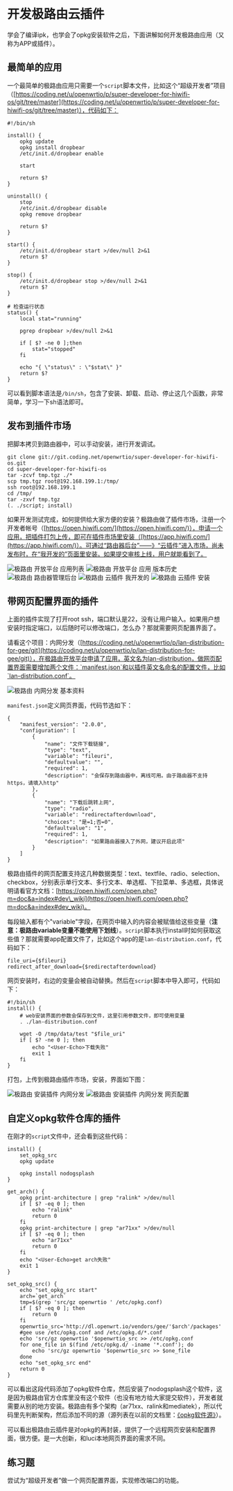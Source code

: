 # 开发极路由云插件

学会了编译ipk，也学会了opkg安装软件之后，下面讲解如何开发极路由应用（又称为APP或插件）。

## 最简单的应用

一个最简单的极路由应用只需要一个`script`脚本文件，比如这个“超级开发者”项目（[https://coding.net/u/openwrtio/p/super-developer-for-hiwifi-os/git/tree/master](https://coding.net/u/openwrtio/p/super-developer-for-hiwifi-os/git/tree/master)），代码如下：

```
#!/bin/sh

install() {
    opkg update
    opkg install dropbear
    /etc/init.d/dropbear enable

    start

    return $?
}

uninstall() {
    stop
    /etc/init.d/dropbear disable
    opkg remove dropbear

    return $?
}

start() {
    /etc/init.d/dropbear start >/dev/null 2>&1
    return $?
}

stop() {
    /etc/init.d/dropbear stop >/dev/null 2>&1
    return $?
}

# 检查运行状态
status() {
    local stat="running"

    pgrep dropbear >/dev/null 2>&1

    if [ $? -ne 0 ];then
        stat="stopped"
    fi

    echo "{ \"status\" : \"$stat\" }"
    return $?
}
```

可以看到脚本语法是`/bin/sh`，包含了安装、卸载、启动、停止这几个函数，非常简单，学习一下sh语法即可。

## 发布到插件市场

把脚本拷贝到路由器中，可以手动安装，进行开发调试。

```
git clone git://git.coding.net/openwrtio/super-developer-for-hiwifi-os.git
cd super-developer-for-hiwifi-os
tar -zcvf tmp.tgz ./*
scp tmp.tgz root@192.168.199.1:/tmp/
ssh root@192.168.199.1
cd /tmp/
tar -zxvf tmp.tgz
(. ./script; install)
```

如果开发测试完成，如何提供给大家方便的安装？极路由做了插件市场，注册一个开发者帐号（[https://open.hiwifi.com/](https://open.hiwifi.com/)），申请一个应用，把插件打包上传，即可在插件市场里安装（[https://app.hiwifi.com/](https://app.hiwifi.com/)）。可通过“路由器后台”——》“云插件”进入市场，尚未发布时，在“我开发的”页面里安装。如果提交审核上线，用户就能看到了。

![极路由 开放平台 应用列表](images/gee-open-platform-myapp.png)
![极路由 开放平台 应用 版本历史](images/gee-open-platform-myapp-version.png)
![极路由 路由器管理后台](images/gee-local-web-admin.png)
![极路由 云插件 我开发的](images/gee-appstore-myapp.png)
![极路由 云插件 安装](images/gee-appstore-myapp-install.png)

## 带网页配置界面的插件

上面的插件实现了打开root ssh，端口默认是22，没有让用户输入。如果用户想安装时指定端口，以后随时可以修改端口，怎么办？那就需要网页配置界面了。

请看这个项目：内网分发（[https://coding.net/u/openwrtio/p/lan-distribution-for-gee/git](https://coding.net/u/openwrtio/p/lan-distribution-for-gee/git)），在极路由开放平台申请了应用，英文名为lan-distribution，做网页配置界面需要增加两个文件：`manifest.json`和以插件英文名命名的配置文件，比如`lan-distribution.conf`。

![极路由 内网分发 基本资料](images/gee-open-platform-lan-distribution-detail.png)

`manifest.json`定义网页界面，代码节选如下：

```
{
    "manifest_version": "2.0.0",
    "configuration": [
        {
            "name": "文件下载链接",
            "type": "text",
            "variable": "fileuri",
            "defaultvalue": "",
            "required": 1,
            "description": "会保存到路由器中，离线可用。由于路由器不支持https，请填入http"
        },
        {
            "name": "下载后跳转上网",
            "type": "radio",
            "variable": "redirectafterdownload",
            "choices": "是=1;否=0",
            "defaultvalue": "1",
            "required": 1,
            "description": "如果路由器接入了外网，建议开启此项"
        }
    ]
}
```

极路由插件的网页配置支持这几种数据类型：text、textfile、radio、selection、checkbox，分别表示单行文本、多行文本、单选框、下拉菜单、多选框，具体说明请看官方文档：[https://open.hiwifi.com/open.php?m=doc&a=index#dev\_wiki](https://open.hiwifi.com/open.php?m=doc&a=index#dev_wiki)。

每段输入都有个"variable"字段，在网页中输入的内容会被赋值给这些变量（**注意：极路由variable变量不能使用下划线**）。`script`脚本执行install时如何获取这些值？那就需要app配置文件了，比如这个app的是`lan-distribution.conf`，代码如下：

```
file_uri={$fileuri}
redirect_after_download={$redirectafterdownload}
```

网页安装时，右边的变量会被自动替换。然后在`script`脚本中导入即可，代码如下：

```
#!/bin/sh
install() {
    # web安装界面的参数会保存到文件，这里引用参数文件，即可使用变量
    . ./lan-distribution.conf
    
    wget -O /tmp/data/test "$file_uri"
    if [ $? -ne 0 ]; then
        echo "<User-Echo>下载失败"
        exit 1
    fi
}
```

打包，上传到极路由插件市场，安装，界面如下图：

![极路由 安装插件 内网分发](images/gee-install-app-lan-distribution.png)
![极路由 安装插件 内网分发 网页配置](images/gee-install-app-lan-distribution-web-config.png)

## 自定义opkg软件仓库的插件

在刚才的`script`文件中，还会看到这些代码：

```
install() {
    set_opkg_src
    opkg update

    opkg install nodogsplash
}

get_arch() {
    opkg print-architecture | grep "ralink" >/dev/null
    if [ $? -eq 0 ]; then
        echo "ralink"
        return 0
    fi
    opkg print-architecture | grep "ar71xx" >/dev/null
    if [ $? -eq 0 ]; then
        echo "ar71xx"
        return 0
    fi
    echo "<User-Echo>get arch失败"
    exit 1
}

set_opkg_src() {
    echo "set_opkg_src start"
    arch=`get_arch`
    tmp=$(grep 'src/gz openwrtio ' /etc/opkg.conf)
    if [ $? -eq 0 ]; then
        return 0
    fi
    openwrtio_src='http://dl.openwrt.io/vendors/gee/'$arch'/packages'
    #gee use /etc/opkg.conf and /etc/opkg.d/*.conf
    echo 'src/gz openwrtio '$openwrtio_src >> /etc/opkg.conf
    for one_file in $(find /etc/opkg.d/ -iname '*.conf'); do
        echo 'src/gz openwrtio '$openwrtio_src >> $one_file
    done
    echo "set_opkg_src end"
    return 0
}
```

可以看出这段代码添加了opkg软件仓库，然后安装了nodogsplash这个软件，这是因为极路由官方仓库里没有这个软件（也没有地方给大家提交软件），开发者就需要从别的地方安装。极路由有多个架构（ar71xx、ralink和mediatek），所以代码里先判断架构，然后添加不同的源（源列表在以前的文档里：[《opkg软件源》](/docs/opkg/#gee-ralink-opkg-j1s-j2-j3)）。

可以看出极路由云插件是对opkg的再封装，提供了一个远程网页安装和配置界面，很方便。是一大创新，和luci本地网页界面的需求不同。

## 练习题

尝试为“超级开发者”做一个网页配置界面，实现修改端口的功能。

<div id="comments" data-thread-key="docs-create-gee-app"></div>
